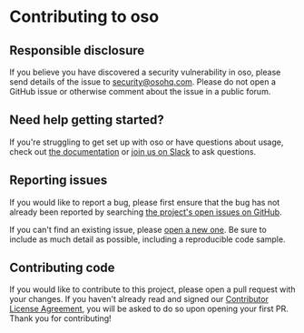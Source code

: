 # Contributing to oso

## Responsible disclosure

If you believe you have discovered a security vulnerability in oso, please send
details of the issue to security@osohq.com. Please do not open a GitHub issue
or otherwise comment about the issue in a public forum.

## Need help getting started?

If you're struggling to get set up with oso or have questions about usage,
check out [the documentation][docs] or [join us on Slack][slack] to ask
questions.

[docs]: https://docs.osohq.com
[slack]: https://join-slack.osohq.com

## Reporting issues

If you would like to report a bug, please first ensure that the bug has not
already been reported by searching [the project's open issues on
GitHub][issues].

If you can't find an existing issue, please [open a new one][new-issue]. Be
sure to include as much detail as possible, including a reproducible code
sample.

[issues]: https://github.com/osohq/oso/issues
[new-issue]: https://github.com/osohq/oso/issues/new

## Contributing code

If you would like to contribute to this project, please open a pull request
with your changes. If you haven't already read and signed our [Contributor
License Agreement][cla], you will be asked to do so upon opening your first PR.
Thank you for contributing!

[cla]: https://github.com/osohq/cla/blob/main/individual.md
